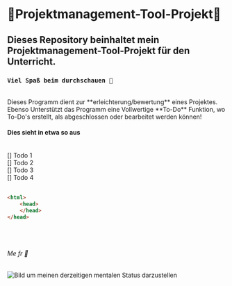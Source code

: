 # 👾Projektmanagement-Tool-Projekt👾
## Dieses Repository beinhaltet mein Projektmanagement-Tool-Projekt für den Unterricht.


### `Viel Spaß beim durchschauen 🐸`
<br>
Dieses Programm dient zur **erleichterung/bewertung** eines Projektes. Ebenso Unterstützt das Programm eine Vollwertige **To-Do** Funktion, wo To-Do's erstellt, als abgeschlossen oder bearbeitet werden können!

#### Dies sieht in etwa so aus
<br>
[] Todo 1 <br>
[] Todo 2 <br>
[] Todo 3 <br>
[] Todo 4 <br>

<br>

```html 
<html>
    <head>
    </head>
</head>
```

<br>
<br>

###### Me fr 🤡
![Bild um meinen derzeitigen mentalen Status darzustellen](https://i.ytimg.com/vi/3HXRx9A04xM/maxresdefault.jpg)
